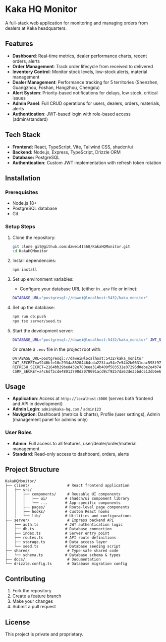 # Kaka HQ Monitor

A full-stack web application for monitoring and managing orders from dealers at Kaka headquarters.

## Features

- **Dashboard**: Real-time metrics, dealer performance charts, recent orders, alerts
- **Order Management**: Track order lifecycle from received to delivered
- **Inventory Control**: Monitor stock levels, low-stock alerts, material management
- **Dealer Management**: Performance tracking for 5 territories (Shenzhen, Guangzhou, Foshan, Hangzhou, Chengdu)
- **Alert System**: Priority-based notifications for delays, low stock, critical issues
- **Admin Panel**: Full CRUD operations for users, dealers, orders, materials, alerts
- **Authentication**: JWT-based login with role-based access (admin/standard)

## Tech Stack

- **Frontend:** React, TypeScript, Vite, Tailwind CSS, shadcn/ui
- **Backend:** Node.js, Express, TypeScript, Drizzle ORM
- **Database:** PostgreSQL
- **Authentication:** Custom JWT implementation with refresh token rotation

## Installation

### Prerequisites
- Node.js 18+
- PostgreSQL database
- Git

### Setup Steps

1. Clone the repository:
    ```bash
    git clone git@github.com:dawei41468/KakaHQMonitor.git
    cd KakaHQMonitor
    ```

2. Install dependencies:
    ```bash
    npm install
    ```

3. Set up environment variables:
    - Configure your database URL (either in `.env` file or inline):
    ```bash
    DATABASE_URL="postgresql://dawei@localhost:5432/kaka_monitor"
    ```

4. Set up the database:
    ```bash
    npm run db:push
    npx tsx server/seed.ts
    ```

5. Start the development server:
    ```bash
    DATABASE_URL="postgresql://dawei@localhost:5432/kaka_monitor" JWT_SECRET="a9240bfe10c2934a85204464cda223faa54e7e54b2b0631eac598f972ed6e369" REFRESH_SECRET="2164bb29be8432e780eea314b409f583531e07296d0ebe2e4b74ebfce370d85b" CSRF_SECRET="a4c6df5cde48013798d2078091acd9cf9257da63de35bdc513db6e607b984f86" npm run dev
    ```

    Or create a `.env` file in the project root with:
    ```env
    DATABASE_URL=postgresql://dawei@localhost:5432/kaka_monitor
    JWT_SECRET=a9240bfe10c2934a85204464cda223faa54e7e54b2b0631eac598f972ed6e369
    REFRESH_SECRET=2164bb29be8432e780eea314b409f583531e07296d0ebe2e4b74ebfce370d85b
    CSRF_SECRET=a4c6df5cde48013798d2078091acd9cf9257da63de35bdc513db6e607b984f86
    ```

## Usage

- **Application**: Access at `http://localhost:3000` (serves both frontend and API in development)
- **Admin Login**: `admin@kaka-hq.com` / `admin123`
- **Navigation**: Dashboard (metrics & charts), Profile (user settings), Admin (management panel for admins only)

### User Roles
- **Admin**: Full access to all features, user/dealer/order/material management
- **Standard**: Read-only access to dashboard, orders, alerts

## Project Structure

```
KakaHQMonitor/
├── client/                 # React frontend application
│   ├── src/
│   │   ├── components/     # Reusable UI components
│   │   │   ├── ui/        # shadcn/ui component library
│   │   │   └── ...        # App-specific components
│   │   ├── pages/         # Route-level page components
│   │   ├── hooks/         # Custom React hooks
│   │   └── lib/           # Utilities and configurations
├── server/                 # Express backend API
│   ├── auth.ts            # JWT authentication logic
│   ├── db.ts              # Database connection
│   ├── index.ts           # Server entry point
│   ├── routes.ts          # API route definitions
│   ├── storage.ts         # Data access layer
│   └── seed.ts            # Database seeding script
├── shared/                 # Type-safe shared code
│   └── schema.ts          # Database schema & types
├── docs/                   # Documentation
└── drizzle.config.ts       # Database migration config
```

## Contributing

1. Fork the repository
2. Create a feature branch
3. Make your changes
4. Submit a pull request

## License

This project is private and proprietary.